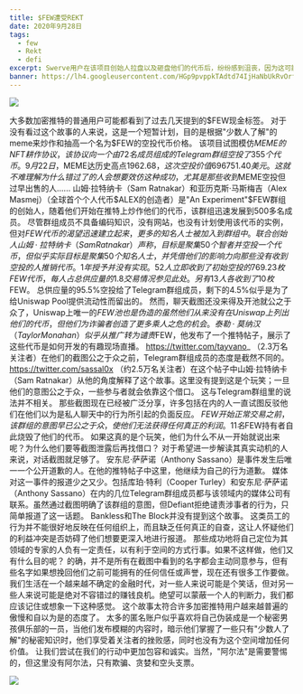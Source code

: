 ```yaml
---
title: $FEW遭受REKT
date: 2020年9月28日
tags:
  - few
  - Rekt
  - defi
excerpt: Swerve用户在该项目创始人拉盘以及砸盘他们的代币后，纷纷感到沮丧，因为这可能是最后一次了.... 
banner: https://lh4.googleusercontent.com/HGp9pvppkTAdtd74IjHaNbUkRvOrfwMR_aWZvIFnJpteLPn42WLE8s2JRFXrBkv3LacCpC5UB9ls_x-K9Ngsu66ZgBRkPWhGhqpXFQBbBbQY-hEgi8DxASfiTrhXcT6MA9JC0F6N
---
```


![](https://lh4.googleusercontent.com/HGp9pvppkTAdtd74IjHaNbUkRvOrfwMR_aWZvIFnJpteLPn42WLE8s2JRFXrBkv3LacCpC5UB9ls_x-K9Ngsu66ZgBRkPWhGhqpXFQBbBbQY-hEgi8DxASfiTrhXcT6MA9JC0F6N)

大多数加密推特的普通用户可能都看到了过去几天提到的$FEW现金标签。
对于没有看过这个故事的人来说，这是一个短暂计划，目的是根据"少数人了解"的meme来炒作和抽高一个名为$FEW的空投代币价格。
该项目试图模仿$MEME的NFT耕作协议，该协议向一个由72名成员组成的Telegram群组空投了355个代币。
9月22日，$MEME达历史高点$1962.68，这次空投价值696751.40美元。
这就不难理解为什么错过了的人会想要效仿这种成功，尤其是那些收到$MEME空投但过早出售的人......                                    山姆·拉特纳卡（Sam Ratnakar）和亚历克斯·马斯梅吉（Alex Masmej）（全球首个个人代币$ALEX的创造者）是"An Experiment"$FEW群组的创始人，随着他们开始在推特上炒作他们的代币，该群组迅速发展到500多名成员。
尽管群组成员不具备编码知识，没有网站，也没有计划使用该代币的实例，但对$FEW代币的渴望迅速建立起来，更多的知名人士被加入到群组中。
联合创始人山姆·拉特纳卡（Sam Ratnakar）声称，目标是聚集50个智者并空投一个代币，但似乎实际目标是聚集50个知名人士，并凭借他们的影响力向那些没有收到空投的人推销代币。                                                     1年授予并没有实现。52人立即收到了初始空投的769.23枚FEW代币，每人占总供应量的1.8%。
交易情况参见此处。另有13人各收到了10枚$FEW。
总供应量的95.5%空投给了Telegram群组成员，剩下的4.5%似乎是为了给Uniswap Pool提供流动性而留出的。
然而，聊天截图还没来得及开池就公之于众了，Uniswap上唯一的$FEW池也是伪造的                                                                                     虽然他们从来没有在Uniswap上列出他们的代币，但他们为诈骗者创造了更多乘人之危的机会。
泰勒·莫纳汉（Taylor Monahan）似乎从推广转为谴责$FEW，他发布了一个推特帖子，展示了这些代币是如何开发的有趣现场直播。 https://twitter.com/tayvano_ （2.3万名关注者）在他们的截图公之于众之前，Telegram群组成员的态度是截然不同的。  https://twitter.com/sassal0x （约2.5万名关注者）在这个帖子中山姆·拉特纳卡（Sam Ratnakar）从他的角度解释了这个故事。这里没有提到这是个玩笑；一旦他们的意图公之于众，一些参与者就会依靠这个借口。       这与Telegram群组里的说法并不相关。                  那些截图现在已经被广泛分享，许多包括在内的人一直试图反驳他们在他们以为是私人聊天中的行为所引起的负面反应。
$FEW开始正常交易之前，该群组的意图早已公之于众，使他们无法获得任何真正的利润。
11名$FEW持有者自此烧毁了他们的代币。      如果这真的是个玩笑，他们为什么不从一开始就说出来呢？为什么他们要等截图泄露后再找借口？
对于希望进一步解读其真实动机的人来说，对话截图就足够了。
安东尼·萨萨诺（Anthony Sassano）是事件发生后唯一一个公开道歉的人。在他的推特帖子中这里，他继续为自己的行为道歉。       媒体对这一事件的报道少之又少。包括库珀·特利（Cooper Turley）和安东尼·萨萨诺（Anthony Sassano）在内的几位Telegram群组成员都与该领域内的媒体公司有联系。虽然通过截图明确了该群组的意图，但Defiant拒绝谴责涉事者的行为，只简单报道了这一话题。
Bankless和The Block并没有提到这个故事。
这类员工的行为并不能很好地反映在任何组织上，而且缺乏任何真正的自查，这让人怀疑他们的利益冲突是否妨碍了他们想要更深入地进行报道。
那些成功地将自己定位为其领域的专家的人负有一定责任，以有利于空间的方式行事。如果不这样做，他们又有什么目的呢？
的确，并不是所有在截图中看到的名字都会主动同意参与，但有些名字如果想挽回他们之前可能拥有的任何信任或声誉，现在还有很多工作要做。
我们生活在一个越来越不确定的金融时代，对一些人来说可能是个笑话，但对另一些人来说可能是绝对不容错过的赚钱良机。绝望可以蒙蔽一个人的判断力，我们都应该记住或想象一下这种感觉。
这个故事太符合许多加密推特用户越来越普遍的傲慢和自以为是的态度了。
太多的匿名账户似乎喜欢将自己伪装成是一个秘密男孩俱乐部的一员，当他们发布模糊的内容时，暗示他们掌握了一些只有"少数人了解"的秘密知识时，他们享受着关注者的挫败感，同时也没有为这个空间增加任何价值。   让我们尝试在我们的行动中更加包容和诚实。当然，"阿尔法"是需要警惕的，但这里没有阿尔法，只有欺骗、贪婪和空头支票。

![](https://lh5.googleusercontent.com/AsnDgcmiZ87dJSog8uehl6uj4ZWS4wRyXHbOlNL98K3fPgNp0rnXFcF8Uh5ltuoJzSykH-tBLmOo8X7l6rBMpLKhn8P6efx3O5Y-4GBGtc4Jpsd8ugUzxKJvp4PBFQ57oc4QIvOm)

